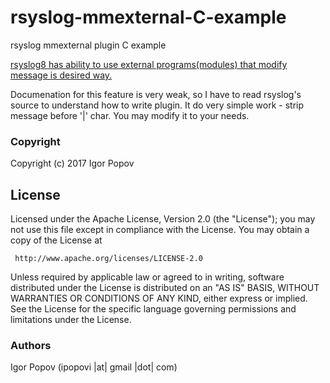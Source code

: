 # rsyslog-mmexternal-C-example
rsyslog mmexternal plugin C example

[rsyslog8 has ability to use external programs(modules) that modify message is desired way.](http://www.rsyslog.com/doc/v8-stable/configuration/modules/mmexternal.html)

Documenation for this feature is very weak, so I have to read rsyslog's source to understand how to write plugin. It do very simple work - strip message before '|' char. You may modify it to your needs.


### Copyright

  Copyright (c) 2017 Igor Popov

License
-------
   Licensed under the Apache License, Version 2.0 (the "License");
   you may not use this file except in compliance with the License.
   You may obtain a copy of the License at

     http://www.apache.org/licenses/LICENSE-2.0

   Unless required by applicable law or agreed to in writing, software
   distributed under the License is distributed on an "AS IS" BASIS,
   WITHOUT WARRANTIES OR CONDITIONS OF ANY KIND, either express or implied.
   See the License for the specific language governing permissions and
   limitations under the License.

### Authors

  Igor Popov
  (ipopovi |at| gmail |dot| com)
